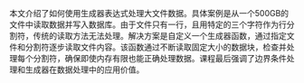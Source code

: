 本文介绍了如何使用生成器表达式处理大文件数据。具体案例是从一个500GB的文件中读取数据并写入数据库。由于文件只有一行，且用特定的三个字符作为行分割符，传统的读取方法无法处理。解决方案是自定义一个生成器函数，通过指定文件和分割符逐步读取文件内容。该函数通过不断读取固定大小的数据块，检查并处理每个分割符，确保即使内存有限也能正确处理数据。课程最后强调了边界条件处理和生成器在数据处理中的应用价值。